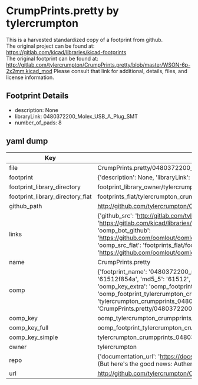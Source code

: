 # CrumpPrints.pretty by tylercrumpton  
This is a harvested standardized copy of a footprint from github.  
The original project can be found at:  
https://gitlab.com/kicad/libraries/kicad-footprints  
The original footprint can be found at:
http://gitlab.com/tylercrumpton/CrumpPrints.pretty/blob/master/WSON-6p-2x2mm.kicad_mod
Please consult that link for additional, details, files, and license information.  
## Footprint Details
* description: None  
* libraryLink: 0480372200_Molex_USB_A_Plug_SMT  
* number_of_pads: 8  
## yaml dump  
| Key | Value |  
| --- | --- |  
| file | CrumpPrints.pretty/0480372200_Molex_USB_A_Plug_SMT.kicad_mod |  
| footprint | {'description': None, 'libraryLink': '0480372200_Molex_USB_A_Plug_SMT', 'number_of_pads': 8} |  
| footprint_library_directory | footprint_library_owner/tylercrumpton_CrumpPrints.pretty |  
| footprint_library_directory_flat | footprints_flat/tylercrumpton_crumpprints_0480372200_molex_usb_a_plug_smt/working |  
| github_path | http://github.com/tylercrumpton/CrumpPrints.pretty/blob/master/0480372200_Molex_USB_A_Plug_SMT.kicad_mod |  
| links | {'github_src': 'http://gitlab.com/tylercrumpton/CrumpPrints.pretty/blob/master/WSON-6p-2x2mm.kicad_mod', 'github_src_repo': 'https://gitlab.com/kicad/libraries/kicad-footprints', 'oomp_bot': 'footprints/tylercrumpton_crumpprints_0480372200_molex_usb_a_plug_smt/working', 'oomp_bot_github': 'https://github.com/oomlout/oomlout_oomp_footprint_bot/tree/main/footprints/tylercrumpton_crumpprints_0480372200_molex_usb_a_plug_smt/working', 'oomp_src_flat': 'footprints_flat/footprints_flat/tylercrumpton_crumpprints_0480372200_molex_usb_a_plug_smt/working', 'oomp_src_flat_github': 'https://github.com/oomlout/oomlout_oomp_footprint_src/tree/main/footprints_flat/tylercrumpton_crumpprints_0480372200_molex_usb_a_plug_smt/working'} |  
| name | CrumpPrints.pretty |  
| oomp | {'footprint_name': '0480372200_molex_usb_a_plug_smt', 'library_name': 'crumpprints', 'md5': '61512f854a5b453dbe84336badd815e0', 'md5_10': '61512f854a', 'md5_5': '61512', 'md5_6': '61512f', 'oomp_key': 'oomp_tylercrumpton_crumpprints_0480372200_molex_usb_a_plug_smt', 'oomp_key_extra': 'oomp_footprint_tylercrumpton_crumpprints_0480372200_molex_usb_a_plug_smt', 'oomp_key_full': 'oomp_footprint_tylercrumpton_crumpprints_0480372200_molex_usb_a_plug_smt_61512f', 'oomp_key_simple': 'tylercrumpton_crumpprints_0480372200_molex_usb_a_plug_smt', 'original_filename': 'CrumpPrints.pretty/0480372200_Molex_USB_A_Plug_SMT.kicad_mod', 'owner_name': 'tylercrumpton'} |  
| oomp_key | oomp_tylercrumpton_crumpprints_0480372200_molex_usb_a_plug_smt |  
| oomp_key_full | oomp_footprint_tylercrumpton_crumpprints_0480372200_molex_usb_a_plug_smt |  
| oomp_key_simple | tylercrumpton_crumpprints_0480372200_molex_usb_a_plug_smt |  
| owner | tylercrumpton |  
| repo | {'documentation_url': 'https://docs.github.com/rest/overview/resources-in-the-rest-api#rate-limiting', 'message': "API rate limit exceeded for 84.66.173.59. (But here's the good news: Authenticated requests get a higher rate limit. Check out the documentation for more details.)"} |  
| url | http://github.com/tylercrumpton/CrumpPrints.pretty |  


